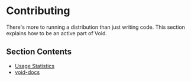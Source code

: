 # Contributing

There's more to running a distribution than just writing code. This section
explains how to be an active part of Void.

## Section Contents

- [Usage Statistics](./usage-statistics.md)
- [void-docs](./void-docs/index.md)
